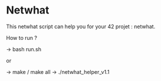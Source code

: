 # Netwhat

This netwhat script can help you for your 42 projet : netwhat.

How to run ?

-> bash run.sh

or

-> make / make all
-> ./netwhat_helper_v1.1